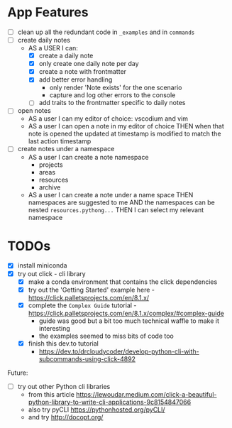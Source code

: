 # App Features

- [ ] clean up all the redundant code in `_examples` and in `commands` 
- [ ] create daily notes 
	- AS a USER I can:
		- [x] create a daily note
		- [x] only create one daily note per day
		- [x] create a note with frontmatter
		- [x] add better error handling 
			- only render 'Note exists' for the one scenario
			- capture and log other errors to the console 
		- [ ] add traits to the frontmatter specific to daily notes
- [ ] open notes
	- AS a user I can my editor of choice: vscodium and vim
	- AS a user I can open a note in my editor of choice
		THEN when that note is opened the updated at timestamp is modified to match the last action timestamp
- [ ] create notes under a namespace
	- AS a user I can create a note namespace
		- projects
		- areas
		- resources
		- archive
	- AS a user I can create a note under a name space
		THEN namespaces are suggested to me
			AND the namespaces can be nested `resources.pythong...`
		THEN I can select my relevant namespace

# TODOs

- [x] install miniconda
- [x] try out click - cli library
	- [x] make a conda environment that contains the click dependencies 
	- [x] try out the 'Getting Started' example here - https://click.palletsprojects.com/en/8.1.x/
	- [x] complete the `Complex Guide` tutorial - https://click.palletsprojects.com/en/8.1.x/complex/#complex-guide
		- guide was good but a bit too much technical waffle to make it interesting 
		- the examples seemed to miss bits of code too 
	- [x] finish this dev.to tutorial
		- https://dev.to/drcloudycoder/develop-python-cli-with-subcommands-using-click-4892

Future:
- [ ] try out other Python cli libraries 
	- from this article https://lewoudar.medium.com/click-a-beautiful-python-library-to-write-cli-applications-9c8154847066 
	- also try pyCLI https://pythonhosted.org/pyCLI/
	- and try http://docopt.org/